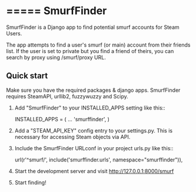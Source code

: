 =====
SmurfFinder
=====

SmurfFinder is a Django app to find potential smurf accounts for Steam Users.

The app attempts to find a user's smurf (or main) account from their friends list. If the user is set to private but you find a friend of theirs, you can search by proxy using /smurf/proxy URL.

Quick start
-----------

Make sure you have the required packages & django apps. SmurfFinder requires SteamAPI, urllib2, fuzzywuzzy and Scipy.

1. Add "SmurfFinder" to your INSTALLED_APPS setting like this::

    INSTALLED_APPS = (
        ...
        'smurffinder',
    )

2. Add a "STEAM_API_KEY" config entry to your settings.py. This is necessary for accessing Steam objects via API.

3. Include the SmurfFinder URLconf in your project urls.py like this::

    url(r'^smurf/', include('smurffinder.urls', namespace="smurffinder")),

4. Start the development server and visit http://127.0.0.1:8000/smurf
   
5. Start finding!
